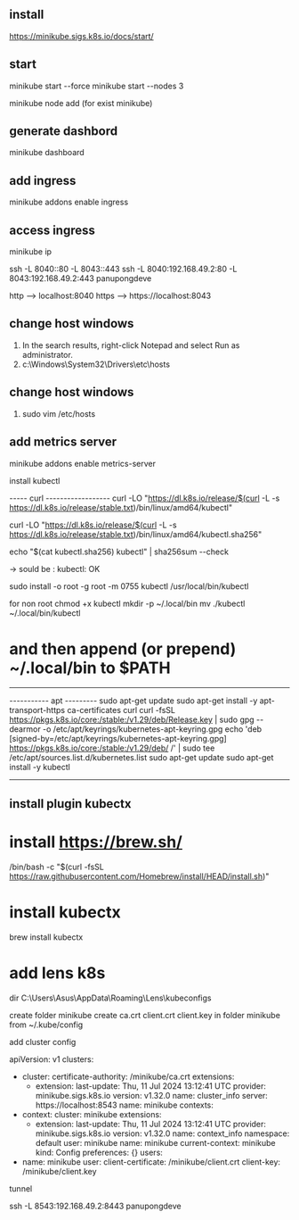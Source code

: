 ## install 

https://minikube.sigs.k8s.io/docs/start/

## start
minikube start  --force
minikube start --nodes 3

minikube node add <number>
(for exist minikube)

## generate dashbord
minikube dashboard

## add ingress
minikube addons enable ingress  

## access ingress

minikube ip

ssh -L 8040:<minikube-ip>:80 -L 8043:<minikube-ip>:443  <minikube host>
ssh -L 8040:192.168.49.2:80 -L 8043:192.168.49.2:443  panupongdeve

http --> localhost:8040
https --> https://localhost:8043

## change host windows

1. In the search results, right-click Notepad and select Run as
administrator.
2. c:\Windows\System32\Drivers\etc\hosts

## change host windows
1. sudo vim /etc/hosts


## add metrics server
minikube addons enable metrics-server

install kubectl

----- curl ------------------
curl -LO "https://dl.k8s.io/release/$(curl -L -s https://dl.k8s.io/release/stable.txt)/bin/linux/amd64/kubectl"

curl -LO "https://dl.k8s.io/release/$(curl -L -s https://dl.k8s.io/release/stable.txt)/bin/linux/amd64/kubectl.sha256"

echo "$(cat kubectl.sha256)  kubectl" | sha256sum --check 

-> sould be : kubectl: OK

sudo install -o root -g root -m 0755 kubectl /usr/local/bin/kubectl

for non root
chmod +x kubectl
mkdir -p ~/.local/bin
mv ./kubectl ~/.local/bin/kubectl
# and then append (or prepend) ~/.local/bin to $PATH

----------------------


----------- apt ---------
sudo apt-get update
sudo apt-get install -y apt-transport-https ca-certificates curl
curl -fsSL https://pkgs.k8s.io/core:/stable:/v1.29/deb/Release.key | sudo gpg --dearmor -o /etc/apt/keyrings/kubernetes-apt-keyring.gpg
echo 'deb [signed-by=/etc/apt/keyrings/kubernetes-apt-keyring.gpg] https://pkgs.k8s.io/core:/stable:/v1.29/deb/ /' | sudo tee /etc/apt/sources.list.d/kubernetes.list
sudo apt-get update
sudo apt-get install -y kubectl

-----------------------------

## install plugin kubectx

# install https://brew.sh/
/bin/bash -c "$(curl -fsSL https://raw.githubusercontent.com/Homebrew/install/HEAD/install.sh)"

# install kubectx

brew install kubectx

# add lens k8s
dir C:\Users\Asus\AppData\Roaming\Lens\kubeconfigs

create folder minikube
create ca.crt client.crt client.key in folder minikube  from ~/.kube/config

add cluster config

apiVersion: v1
clusters:
- cluster:
    certificate-authority: /minikube/ca.crt
    extensions:
    - extension:
        last-update: Thu, 11 Jul 2024 13:12:41 UTC
        provider: minikube.sigs.k8s.io
        version: v1.32.0
      name: cluster_info
    server: https://localhost:8543
  name: minikube
contexts:
- context:
    cluster: minikube
    extensions:
    - extension:
        last-update: Thu, 11 Jul 2024 13:12:41 UTC
        provider: minikube.sigs.k8s.io
        version: v1.32.0
      name: context_info
    namespace: default
    user: minikube
  name: minikube
current-context: minikube
kind: Config
preferences: {}
users:
- name: minikube
  user:
    client-certificate: /minikube/client.crt
    client-key: /minikube/client.key


tunnel

ssh -L 8543:192.168.49.2:8443 panupongdeve